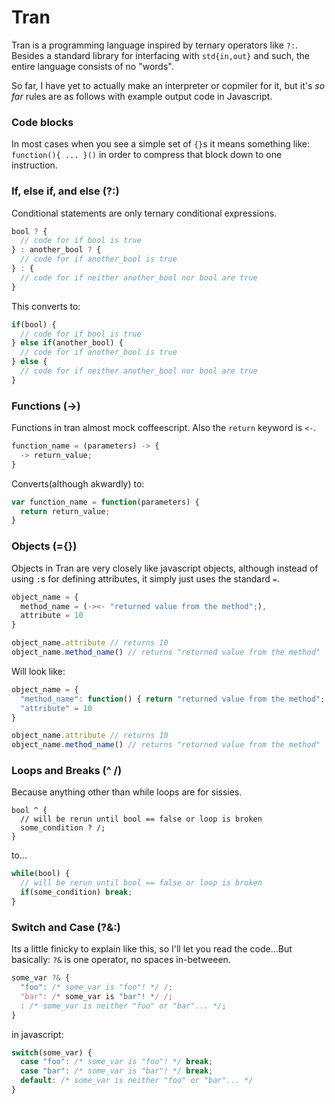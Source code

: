 Tran
====
Tran is a programming language inspired by ternary operators like `?:`. Besides a standard library for interfacing with `std{in,out}` and such, the entire language consists of no "words".

So far, I have yet to actually make an interpreter or copmiler for it, but it's *so far* rules are as follows with example output code in Javascript.

### Code blocks
In most cases when you see a simple set of `{}`s it means something like: `function(){ ... }()` in order to compress that block down to one instruction.

### If, else if, and else (?:)
Conditional statements are only ternary conditional expressions.

``` javascript
bool ? {
  // code for if bool is true
} : another_bool ? {
  // code for if another_bool is true
} : {
  // code for if neither another_bool nor bool are true
}
```
This converts to:
``` javascript
if(bool) {
  // code for if bool is true
} else if(another_bool) {
  // code for if another_bool is true
} else {
  // code for if neither another_bool nor bool are true
}
```

### Functions (->)
Functions in tran almost mock coffeescript. Also the `return` keyword is `<-`.
``` javascript
function_name = (parameters) -> {
  -> return_value;
}
```
Converts(although akwardly) to:
``` javascript
var function_name = function(parameters) {
  return return_value;
}
```

### Objects (={})
Objects in Tran are very closely like javascript objects, although instead of using `:`s for defining attributes, it simply just uses the standard `=`.
``` javascript
object_name = {
  method_name = (-><- "returned value from the method";),
  attribute = 10
}

object_name.attribute // returns 10
object_name.method_name() // returns "returned value from the method"
```
Will look like:
``` javascript
object_name = {
  "method_name": function() { return "returned value from the method"; },
  "attribute" = 10
}

object_name.attribute // returns 10
object_name.method_name() // returns "returned value from the method"
```

### Loops and Breaks (^ /)
Because anything other than while loops are for sissies.
```
bool ^ {
  // will be rerun until bool == false or loop is broken
  some_condition ? /;
}
```
to...
``` javascript
while(bool) {
  // will be rerun until bool == false or loop is broken
  if(some_condition) break;
}
```

### Switch and Case (?&:)
Its a little finicky to explain like this, so I'll let you read the code...But basically: `?&` is one operator, no spaces in-betweeen.
``` javascript
some_var ?& {
  "foo": /* some_var is "foo"! */ /;
  "bar": /* some_var is "bar"! */ /;
  : /* some_var is neither "foo" or "bar"... */;
}
```
in javascript:
``` javascript
switch(some_var) {
  case "foo": /* some_var is "foo"! */ break;
  case "bar": /* some_var is "bar"! */ break;
  default: /* some_var is neither "foo" or "bar"... */
}
